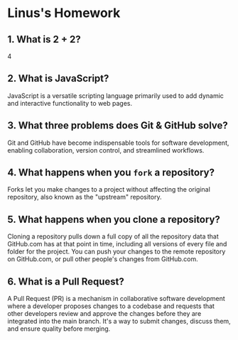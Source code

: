 # Linus's Homework

## 1. What is 2 + 2?

4

## 2. What is JavaScript?

JavaScript is a versatile scripting language primarily used to add dynamic and interactive functionality to web pages.

## 3. What three problems does Git & GitHub solve?

Git and GitHub have become indispensable tools for software development, enabling collaboration, version control, and streamlined workflows.

## 4. What happens when you `fork` a repository?

Forks let you make changes to a project without affecting the original repository, also known as the "upstream" repository.

## 5. What happens when you clone a repository?

Cloning a repository pulls down a full copy of all the repository data that GitHub.com has at that point in time, including all versions of every file and folder for the project. You can push your changes to the remote repository on GitHub.com, or pull other people's changes from GitHub.com.

## 6. What is a Pull Request?

A Pull Request (PR) is a mechanism in collaborative software development where a developer proposes changes to a codebase and requests that other developers review and approve the changes before they are integrated into the main branch. It's a way to submit changes, discuss them, and ensure quality before merging.
